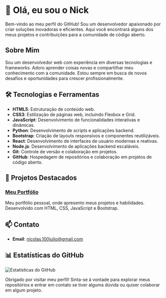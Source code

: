 # 👋 Olá, eu sou o Nick

Bem-vindo ao meu perfil do GitHub! Sou um desenvolvedor apaixonado por criar soluções inovadoras e eficientes. Aqui você encontrará alguns dos meus projetos e contribuições para a comunidade de código aberto.

## Sobre Mim

Sou um desenvolvedor web com experiência em diversas tecnologias e frameworks. Adoro aprender coisas novas e compartilhar meu conhecimento com a comunidade. Estou sempre em busca de novos desafios e oportunidades para crescer profissionalmente.

## 🛠️ Tecnologias e Ferramentas

- **HTML5**: Estruturação de conteúdo web.
- **CSS3**: Estilização de páginas web, incluindo Flexbox e Grid.
- **JavaScript**: Desenvolvimento de funcionalidades interativas e dinâmicas.
- **Python**: Desenvolvimento de scripts e aplicações backend.
- **Bootstrap**: Criação de layouts responsivos e componentes reutilizáveis.
- **React**: Desenvolvimento de interfaces de usuário modernas e reativas.
- **Node.js**: Desenvolvimento de aplicações backend escaláveis.
- **Git**: Controle de versão e colaboração em projetos.
- **GitHub**: Hospedagem de repositórios e colaboração em projetos de código aberto.

## 🌟 Projetos Destacados

### [Meu Portfólio]([https://github.com/seu-usuario/meu-portfolio](https://nick-web-site-portfolio-curriculo.vercel.app/))
Meu portfólio pessoal, onde apresento meus projetos e habilidades. Desenvolvido com HTML, CSS, JavaScript e Bootstrap.
## 📫 Contato

- **Email**: nicolas.100julio@gmail.com

## 📊 Estatísticas do GitHub

![Estatísticas do GitHub](https://github-readme-stats.vercel.app/api?username=nickgodi&show_icons=true&theme=radical)

Obrigado por visitar meu perfil! Sinta-se à vontade para explorar meus repositórios e entrar em contato se tiver alguma dúvida ou quiser colaborar em algum projeto.
